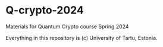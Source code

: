 # Q-crypto-2024
Materials for Quantum Crypto course Spring 2024


Everything in this repository is (c) University of Tartu, Estonia.

